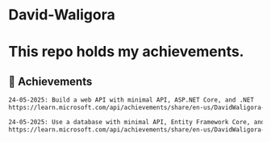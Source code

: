 # David-Waligora
# This repo holds my achievements.

## 🚀 Achievements
```bash
24-05-2025: Build a web API with minimal API, ASP.NET Core, and .NET
https://learn.microsoft.com/api/achievements/share/en-us/DavidWaligora-0061/K6UQVXRB?sharingId=8BB15252B57FB6C3
```
```bash
24-05-2025: Use a database with minimal API, Entity Framework Core, and ASP.NET Core
https://learn.microsoft.com/api/achievements/share/en-us/DavidWaligora-0061/VJ5A2BEM?sharingId=8BB15252B57FB6C3
```
